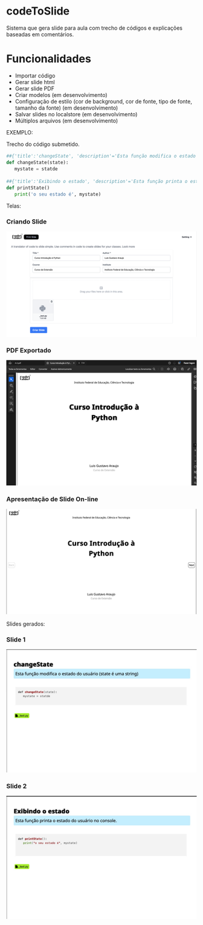 # codeToSlide
Sistema que gera slide para aula com trecho de códigos e explicações baseadas em comentários.

# Funcionalidades
* Importar código
* Gerar slide html
* Gerar slide PDF
* Criar modelos (em desenvolvimento)
* Configuração de estilo (cor de background, cor de fonte, tipo de fonte, tamanho da fonte)  (em desenvolvimento)
* Salvar slides no localstore (em desenvolvimento)
* Múltiplos arquivos (em desenvolvimento)

EXEMPLO:

Trecho do código submetido.

```python
##{'title':'changeState', 'description'='Esta função modifica o estado do usuário (state é uma string)'}
def changeState(state):
   mystate = statde

##{'title':'Exibindo o estado', 'description'='Esta função printa o estado do usuário no console.'}
def printState()
   print('o seu estado é', mystate)
```

Telas:
### Criando Slide
![Slide 1](https://github.com/LuisAraujo/codeToSlide/blob/main/screens/screen_create.png?raw=true)

### PDF Exportado
![Slide 1](https://github.com/LuisAraujo/codeToSlide/blob/main/screens/export_pdf.png?raw=true)

### Apresentação de Slide On-line
![Slide 1](https://github.com/LuisAraujo/codeToSlide/blob/main/screens/slideonline.png?raw=true)



Slides gerados:
### Slide 1
![Slide 1](https://github.com/LuisAraujo/codeToSlide/blob/main/screens/slide01.png?raw=true)

### Slide 2
![Slide 2](https://github.com/LuisAraujo/codeToSlide/blob/main/screens/slide02.png?raw=true)


